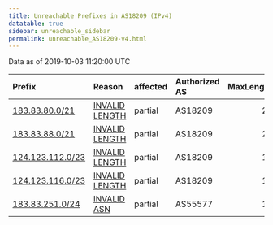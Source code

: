 ```yaml
---
title: Unreachable Prefixes in AS18209 (IPv4)
datatable: true
sidebar: unreachable_sidebar
permalink: unreachable_AS18209-v4.html
---
```


Data as of 2019-10-03 11:20:00 UTC


<div class="datatable-begin"></div>

| Prefix                                                     | Reason                                                                                                     | affected   | Authorized AS   |   MaxLength | Anchor                                       |   unreachable /24s |
|:-----------------------------------------------------------|:-----------------------------------------------------------------------------------------------------------|:-----------|:----------------|------------:|:---------------------------------------------|-------------------:|
| [183.83.80.0/21](https://stat.ripe.net/183.83.80.0/21)     | [INVALID LENGTH](https://rpki-validator.ripe.net/announcement-preview?asn=AS18209&prefix=183.83.80.0/21)   | partial    | AS18209         |          20 | [APNIC](unreachable_APNIC_RPKI_Root-v4.html) |                  8 |
| [183.83.88.0/21](https://stat.ripe.net/183.83.88.0/21)     | [INVALID LENGTH](https://rpki-validator.ripe.net/announcement-preview?asn=AS18209&prefix=183.83.88.0/21)   | partial    | AS18209         |          20 | [APNIC](unreachable_APNIC_RPKI_Root-v4.html) |                  8 |
| [124.123.112.0/23](https://stat.ripe.net/124.123.112.0/23) | [INVALID LENGTH](https://rpki-validator.ripe.net/announcement-preview?asn=AS18209&prefix=124.123.112.0/23) | partial    | AS18209         |          16 | [APNIC](unreachable_APNIC_RPKI_Root-v4.html) |                  2 |
| [124.123.116.0/23](https://stat.ripe.net/124.123.116.0/23) | [INVALID LENGTH](https://rpki-validator.ripe.net/announcement-preview?asn=AS18209&prefix=124.123.116.0/23) | partial    | AS18209         |          16 | [APNIC](unreachable_APNIC_RPKI_Root-v4.html) |                  2 |
| [183.83.251.0/24](https://stat.ripe.net/183.83.251.0/24)   | [INVALID ASN](https://rpki-validator.ripe.net/announcement-preview?asn=AS18209&prefix=183.83.251.0/24)     | partial    | AS55577         |          15 | [APNIC](unreachable_APNIC_RPKI_Root-v4.html) |                  1 |

<div class="datatable-end"></div>